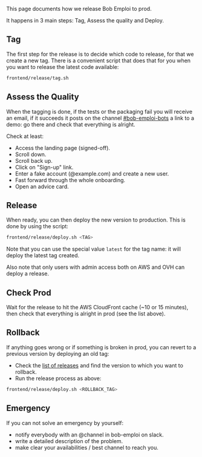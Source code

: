 This page documents how we release Bob Emploi to prod.

It happens in 3 main steps: Tag, Assess the quality and Deploy.

## Tag

The first step for the release is to decide which code to release, for that we create a new tag. There is a convenient script that does that for you when you want to release the latest code available:

```sh
frontend/release/tag.sh
```

## Assess the Quality

When the tagging is done, if the tests or the packaging fail you will receive
an email, if it succeeds it posts on the channel
[#bob-emploi-bots](https://bayesimpact.slack.com/messages/bob-emploi-bots/) a
link to a demo: go there and check that everything is alright.

Check at least:
* Access the landing page (signed-off).
* Scroll down.
* Scroll back up.
* Click on "Sign-up" link.
* Enter a fake account (@example.com) and create a new user.
* Fast forward through the whole onboarding.
* Open an advice card.

## Release

When ready, you can then deploy the new version to production. This is done by using the script:

```sh
frontend/release/deploy.sh <TAG>
```

Note that you can use the special value `latest` for the tag name: it will
deploy the latest tag created.

Also note that only users with admin access both on AWS and OVH can deploy a
release.

## Check Prod

Wait for the release to hit the AWS CloudFront cache (~10 or 15 minutes), then
check that everything is alright in prod (see the list above).

## Rollback

If anything goes wrong or if something is broken in prod, you can revert to a
previous version by deploying an old tag:

* Check the [list of releases](http://go/bob:releases) and find the
  version to which you want to rollback.
* Run the release process as above:
```sh
frontend/release/deploy.sh <ROLLBACK_TAG>
```

## Emergency

If you can not solve an emergency by yourself:

* notify everybody with an @channel in bob-emploi on slack.
* write a detailed description of the problem.
* make clear your availabilities / best channel to reach you.

